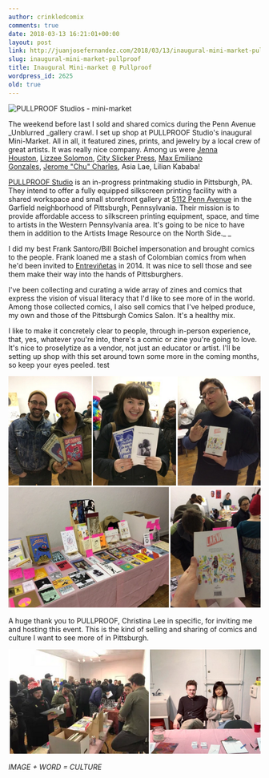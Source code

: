 ```yaml
---
author: crinkledcomix
comments: true
date: 2018-03-13 16:21:01+00:00
layout: post
link: http://juanjosefernandez.com/2018/03/13/inaugural-mini-market-pullproof/
slug: inaugural-mini-market-pullproof
title: Inaugural Mini-market @ Pullproof
wordpress_id: 2625
old: true
---
```


![PULLPROOF Studios - mini-market](https://fernandezjuanjose.files.wordpress.com/2018/03/unnamed.gif)

The weekend before last I sold and shared comics during the Penn Avenue _Unblurred _gallery crawl. I set up shop at PULLPROOF Studio's inaugural Mini-Market. All in all, it featured zines, prints, and jewelry by a local crew of great artists. It was really nice company. Among us were [Jenna Houston](https://studio.us17.list-manage.com/track/click?u=a15f9ef9b5110e39e5b52b696&id=ec608b3b72&e=51ebdeb0bb), [Lizzee Solomon](https://studio.us17.list-manage.com/track/click?u=a15f9ef9b5110e39e5b52b696&id=7bfb56e495&e=51ebdeb0bb), [City Slicker Press](https://studio.us17.list-manage.com/track/click?u=a15f9ef9b5110e39e5b52b696&id=aa0917bf4e&e=51ebdeb0bb), [Max Emiliano Gonzales](https://studio.us17.list-manage.com/track/click?u=a15f9ef9b5110e39e5b52b696&id=66b70fc7e1&e=51ebdeb0bb), [Jerome "Chu" Charles](https://studio.us17.list-manage.com/track/click?u=a15f9ef9b5110e39e5b52b696&id=d9e31dfbce&e=51ebdeb0bb), Asia Lae, Lilian Kababa!

[PULLPROOF Studio](https://studio.us17.list-manage.com/track/click?u=a15f9ef9b5110e39e5b52b696&id=9ad575d1ff&e=51ebdeb0bb) is an in-progress printmaking studio in Pittsburgh, PA. They intend to offer a fully equipped silkscreen printing facility with a shared workspace and small storefront gallery at [5112 Penn Avenue](https://maps.google.com/?q=5112+Penn+Avenue&entry=gmail&source=g) in the Garfield neighborhood of Pittsburgh, Pennsylvania. Their mission is to provide affordable access to silkscreen printing equipment, space, and time to artists in the Western Pennsylvania area. It's going to be nice to have them in addition to the Artists Image Resource on the North Side._
_

I did my best Frank Santoro/Bill Boichel impersonation and brought comics to the people. Frank loaned me a stash of Colombian comics from when he'd been invited to [Entreviñetas](http://www.entrevinetas.com/) in 2014. It was nice to sell those and see them make their way into the hands of Pittsburghers.

I've been collecting and curating a wide array of zines and comics that express the vision of visual literacy that I'd like to see more of in the world. Among those collected comics, I also sell comics that I've helped produce, my own and those of the Pittsburgh Comics Salon. It's a healthy mix.

I like to make it concretely clear to people, through in-person experience, that, yes, whatever you're into, there's a comic or zine you're going to love. It's nice to proselytize as a vendor, not just an educator or artist. I'll be setting up shop with this set around town some more in the coming months, so keep your eyes peeled. test

![Image of friends buying comics](/assets/images/blog/pullproofMarket1.png)

A huge thank you to PULLPROOF, Christina Lee in specific, for inviting me and hosting this event. This is the kind of selling and sharing of comics and culture I want to see more of in Pittsburgh.

![Image of the PULLPROOF SPACE and Christina Lee and Aaron Regal](/assets/images/blog/pullproofMarket2.png)

_IMAGE + WORD = CULTURE_

